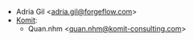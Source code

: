 - Adria Gil \<<adria.gil@forgeflow.com>\>
- [Komit](https://komit-consulting.com):
  - Quan.nhm \<<quan.nhm@komit-consulting.com>\>
